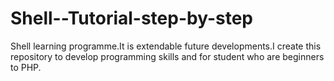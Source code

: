# Shell--Tutorial-step-by-step
Shell learning programme.It is extendable future developments.I create this repository to develop programming skills and for student who are beginners to PHP.
